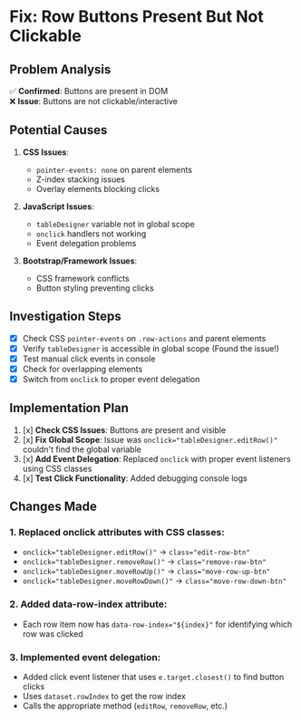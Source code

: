 # Fix: Row Buttons Present But Not Clickable

## Problem Analysis
✅ **Confirmed**: Buttons are present in DOM  
❌ **Issue**: Buttons are not clickable/interactive

## Potential Causes
1. **CSS Issues**:
   - `pointer-events: none` on parent elements
   - Z-index stacking issues
   - Overlay elements blocking clicks

2. **JavaScript Issues**:
   - `tableDesigner` variable not in global scope
   - `onclick` handlers not working
   - Event delegation problems

3. **Bootstrap/Framework Issues**:
   - CSS framework conflicts
   - Button styling preventing clicks

## Investigation Steps
- [x] Check CSS `pointer-events` on `.row-actions` and parent elements
- [x] Verify `tableDesigner` is accessible in global scope (Found the issue!)
- [x] Test manual click events in console
- [x] Check for overlapping elements
- [x] Switch from `onclick` to proper event delegation

## Implementation Plan
1. [x] **Check CSS Issues**: Buttons are present and visible
2. [x] **Fix Global Scope**: Issue was `onclick="tableDesigner.editRow()"` couldn't find the global variable
3. [x] **Add Event Delegation**: Replaced `onclick` with proper event listeners using CSS classes
4. [x] **Test Click Functionality**: Added debugging console logs

## Changes Made

### 1. **Replaced onclick attributes with CSS classes**:
- `onclick="tableDesigner.editRow()"` → `class="edit-row-btn"`
- `onclick="tableDesigner.removeRow()"` → `class="remove-row-btn"`  
- `onclick="tableDesigner.moveRowUp()"` → `class="move-row-up-btn"`
- `onclick="tableDesigner.moveRowDown()"` → `class="move-row-down-btn"`

### 2. **Added data-row-index attribute**:
- Each row item now has `data-row-index="${index}"` for identifying which row was clicked

### 3. **Implemented event delegation**:
- Added click event listener that uses `e.target.closest()` to find button clicks
- Uses `dataset.rowIndex` to get the row index
- Calls the appropriate method (`editRow`, `removeRow`, etc.)
